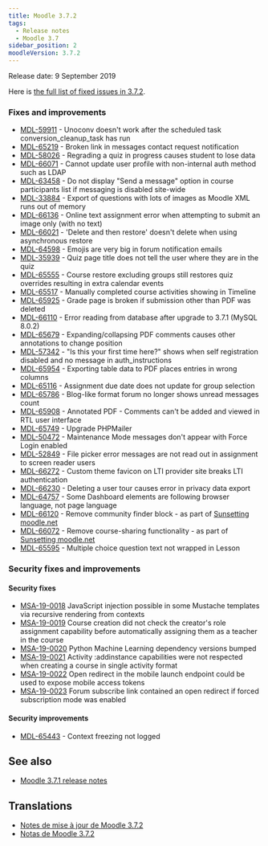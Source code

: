 ```yaml
---
title: Moodle 3.7.2
tags:
  - Release notes
  - Moodle 3.7
sidebar_position: 2
moodleVersion: 3.7.2
---
```

Release date: 9 September 2019

Here is [the full list of fixed issues in 3.7.2](https://tracker.moodle.org/secure/IssueNavigator!executeAdvanced.jspa?jqlQuery=project+%3D+mdl+AND+resolution+%3D+fixed+AND+fixVersion+in+%28%223.7.2%22%29+ORDER+BY+priority+DESC&runQuery=true&clear=true).

### Fixes and improvements

- [MDL-59911](https://tracker.moodle.org/browse/MDL-59911) - Unoconv doesn't work after the scheduled task conversion_cleanup_task has run
- [MDL-65219](https://tracker.moodle.org/browse/MDL-65219) - Broken link in messages contact request notification
- [MDL-58026](https://tracker.moodle.org/browse/MDL-58026) - Regrading a quiz in progress causes student to lose data
- [MDL-66071](https://tracker.moodle.org/browse/MDL-66071) - Cannot update user profile with non-internal auth method such as LDAP
- [MDL-63458](https://tracker.moodle.org/browse/MDL-63458) - Do not display "Send a message" option in course participants list if messaging is disabled site-wide
- [MDL-33884](https://tracker.moodle.org/browse/MDL-33884) - Export of questions with lots of images as Moodle XML runs out of memory
- [MDL-66136](https://tracker.moodle.org/browse/MDL-66136) - Online text assignment error when attempting to submit an image only (with no text)
- [MDL-66021](https://tracker.moodle.org/browse/MDL-66021) - 'Delete and then restore' doesn't delete when using asynchronous restore
- [MDL-64598](https://tracker.moodle.org/browse/MDL-64598) - Emojis are very big in forum notification emails
- [MDL-35939](https://tracker.moodle.org/browse/MDL-35939) - Quiz page title does not tell the user where they are in the quiz
- [MDL-65555](https://tracker.moodle.org/browse/MDL-65555) - Course restore excluding groups still restores quiz overrides resulting in extra calendar events
- [MDL-65517](https://tracker.moodle.org/browse/MDL-65517) - Manually completed course activities showing in Timeline
- [MDL-65925](https://tracker.moodle.org/browse/MDL-65925) - Grade page is broken if submission other than PDF was deleted
- [MDL-66110](https://tracker.moodle.org/browse/MDL-66110) - Error reading from database after upgrade to 3.7.1 (MySQL 8.0.2)
- [MDL-65679](https://tracker.moodle.org/browse/MDL-65679) - Expanding/collapsing PDF comments causes other annotations to change position
- [MDL-57342](https://tracker.moodle.org/browse/MDL-57342) - "Is this your first time here?" shows when self registration disabled and no message  in auth_instructions
- [MDL-65954](https://tracker.moodle.org/browse/MDL-65954) - Exporting table data to PDF places entries in wrong columns
- [MDL-65116](https://tracker.moodle.org/browse/MDL-65116) - Assignment due date does not update for group selection
- [MDL-65786](https://tracker.moodle.org/browse/MDL-65786) - Blog-like format forum  no longer shows unread messages count
- [MDL-65908](https://tracker.moodle.org/browse/MDL-65908) - Annotated PDF - Comments can't be added and viewed in RTL user interface
- [MDL-65749](https://tracker.moodle.org/browse/MDL-65749) - Upgrade PHPMailer
- [MDL-50472](https://tracker.moodle.org/browse/MDL-50472) - Maintenance Mode messages don't appear with Force Login enabled
- [MDL-52849](https://tracker.moodle.org/browse/MDL-52849) - File picker error messages are not read out in assignment to screen reader users
- [MDL-66272](https://tracker.moodle.org/browse/MDL-66272) - Custom theme favicon on LTI provider site breaks LTI authentication
- [MDL-66230](https://tracker.moodle.org/browse/MDL-66230) - Deleting a user tour causes error in privacy data export
- [MDL-64757](https://tracker.moodle.org/browse/MDL-64757) - Some Dashboard elements are following browser language, not page language
- [MDL-66120](https://tracker.moodle.org/browse/MDL-66120) - Remove community finder block - as part of [Sunsetting moodle.net](https://docs.moodle.org/en/Sunsetting_moodle.net)
- [MDL-66072](https://tracker.moodle.org/browse/MDL-66072) - Remove course-sharing functionality - as part of [Sunsetting moodle.net](https://docs.moodle.org/en/Sunsetting_moodle.net)
- [MDL-65595](https://tracker.moodle.org/browse/MDL-65595) - Multiple choice question text not wrapped in Lesson

### Security fixes and improvements

#### Security fixes

- [MSA-19-0018](https://moodle.org/mod/forum/discuss.php?d=391030) JavaScript injection possible in some Mustache templates via recursive rendering from contexts
- [MSA-19-0019](https://moodle.org/mod/forum/discuss.php?d=391031) Course creation did not check the creator's role assignment capability before automatically assigning them as a teacher in the course
- [MSA-19-0020](https://moodle.org/mod/forum/discuss.php?d=391032) Python Machine Learning dependency versions bumped
- [MSA-19-0021](https://moodle.org/mod/forum/discuss.php?d=391035) Activity :addinstance capabilities were not respected when creating a course in single activity format
- [MSA-19-0022](https://moodle.org/mod/forum/discuss.php?d=391036) Open redirect in the mobile launch endpoint could be used to expose mobile access tokens
- [MSA-19-0023](https://moodle.org/mod/forum/discuss.php?d=391037) Forum subscribe link contained an open redirect if forced subscription mode was enabled

#### Security improvements

- [MDL-65443](https://tracker.moodle.org/browse/MDL-65443) - Context freezing not logged

## See also

- [Moodle 3.7.1 release notes](/general/releases/3.7/3.7.1)

## Translations

- [Notes de mise à jour de Moodle 3.7.2](https://docs.moodle.org/fr/Notes_de_mise_à_jour_de_Moodle_3.7.2)
- [Notas de Moodle 3.7.2](https://docs.moodle.org/es/Notas_de_Moodle_3.7.2)

